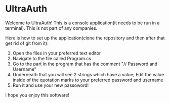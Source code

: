 # UltraAuth

Welcome to UltraAuth! This is a console application(it needs to be run in a terminal). This is not part of any companies. 

Here is how to set up the application(clone the repository and then after that get rid of git from it): 
1. Open the files in your preferred text editor
2. Navigate to the file called Program.cs
3. Go to the part in the program that has the comment "// Password and Username"
4. Underneath that you will see 2 strings which have a value; Edit the value inside of the quotation marks to your preferred password and username
5. Run it and use your new passoword!

I hope you enjoy this software!
